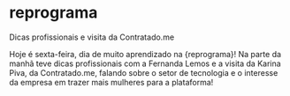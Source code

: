# reprograma

Dicas profissionais e visita da Contratado.me

Hoje é sexta-feira, dia de muito aprendizado na {reprograma}! Na parte da manhã teve dicas profissionais com a Fernanda Lemos e a visita da Karina Piva, da Contratado.me, falando sobre o setor de tecnologia e o interesse da empresa em trazer mais mulheres para a plataforma!